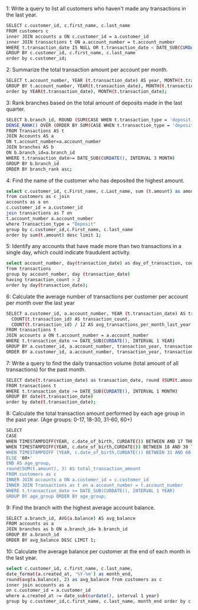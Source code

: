 


1: Write a query to list all customers who haven't made any transactions in the last year.

```bash
SELECT c.customer_id, c.first_name, c.last_name
FROM customers c
inner JOIN accounts a ON c.customer_id = a.customer_id
inner JOIN transactions t ON a.account_number = t.account_number
WHERE t.transaction_date IS NULL OR t.transaction_date < DATE_SUB(CURDATE(), INTERVAL 1 YEAR)
GROUP BY c.customer_id, c.first_name, c.last_name
order by c.customer_id;
```

2: Summarize the total transaction amount per account per month.

```bash
SELECT t.account_number, YEAR (t.transaction_date) AS year, MONTH(t.transaction_date) AS month, SUM (t.amount) AS total_amount FROM transactions t
GROUP BY t.account_number, YEAR(t.transaction_date), MONTH(t.transaction_date)
order by YEAR(t.transaction_date), MONTH(t.transaction_date);
```

3: Rank branches based on the total amount of deposits made in the last quarter.
```bash
SELECT b.branch_id, ROUND (SUM(CASE WHEN t.transaction_type = 'deposit' THEN t.amount ELSE 0 END), 2) AS totaldeposit,
DENSE_RANK() OVER (ORDER BY SUM(CASE WHEN t.transaction_type = 'deposit' THEN t.amount ELSE 0 END) DESC) AS branch_rank
FROM Transactions AS t
JOIN Accounts AS a
ON t.account_number=a.account_number
JOIN branches AS b
ON b.branch_id=a.branch_id
WHERE t.transaction_date>= DATE_SUB(CURDATE(), INTERVAL 3 MONTH)
GROUP BY b.branch_id
ORDER BY branch_rank asc;
```

4: Find the name of the customer who has deposited the highest amount.
```bash
select c.customer_id, c.First_name, c.Last_name, sum (t.amount) as amount
from customers as c join
accounts as a on
c.customer_id = a.customer_id
join transactions as T on
t.account_number a.account_number
where Transaction_type = "Deposit"
group by c.customer_id,c.First_name, c.last_name
order by sum(t.amount) desc limit 1;
```

5: Identify any accounts that have made more than two transactions in a single day, which could indicate fraudulent activity.

```bash
select account_number, day(transaction_date) as day_of_transaction, count (transaction_id) as transaction_count
from transactions
group by account_number, day (transaction_date)
having transaction_count > 2
order by day(transaction_date);
```

6: Calculate the average number of transactions per customer per account per month over the last year

```bash
SELECT a.customer_id, a.account_number, YEAR (t.transaction_date) AS transaction_year, MONTH(t.transaction_date) AS transaction_month,
  COUNT(t.transaction_id) AS transaction_count,
  COUNT(t.transaction_id) / 12 AS avg_transactions_per_month_last_year
FROM transactions t
JOIN accounts a ON t.account_number = a.account_number
WHERE t.transaction_date >= DATE_SUB(CURDATE(), INTERVAL 1 YEAR)
GROUP BY a.customer_id, a.account_number, transaction_year, transaction_month
ORDER BY a.customer_id, a.account_number, transaction_year, transaction_month;
```

7: Write a query to find the daily transaction volume (total amount of all transactions) for the past month.

```bash
SELECT date(t.transaction_date) as transaction_date, round (SUM(t.amount), 2) AS daily_volume
FROM transactions t
WHERE t.transaction_date >= DATE_SUB(CURDATE(), INTERVAL 1 MONTH)
GROUP BY date(t.transaction_date)
order by date(t.transaction_date);
```


8: Calculate the total transaction amount performed by each age group in the past year.
(Age groups: 0-17, 18-30, 31-60, 60+)

```bash
SELECT
CASE
WHEN TIMESTAMPDIFF(YEAR, c.date_of_birth, CURDATE()) BETWEEN AND 17 THEN '0-17'
WHEN TIMESTAMPDIFF(YEAR, c.date_of_birth,CURDATE()) BETWEEN 18 AND 30 THEN '18-30
WHEN TIMESTAMPDIFF (YEAR, c.date_of_birth,CURDATE()) BETWEEN 31 AND 60 THEN '31-60'
ELSE '60+'
END AS age_group,
round(SUM(t.amount), 3) AS total_transaction_amount
FROM customers as c
INNER JOIN accounts a ON a.customer_id = c.customer_id
INNER JOIN Transactions as t on a.account_number = t.account_number
WHERE t.transaction_date >= DATE_SUB(CURDATE(), INTERVAL 1 YEAR)
GROUP BY age_group ORDER BY age_group;
```


9: Find the branch with the highest average account balance.

```bash
SELECT a.branch_id, AVG(a.balance) AS avg_balance
FROM accounts as a
JOIN branches as b ON a.branch_id= b.branch_id
GROUP BY a.branch_id
ORDER BY avg_balance DESC LIMIT 1;
```

10: Calculate the average balance per customer at the end of each month in the last year.

```bash
select c.customer_id, c.first_name, c.last_name,
date_format(a.created_at, '%Y-%m') as month_end,
round(avg(a.balance), 2) as avg_balance from customers as c
inner join accounts as a
on c.customer_id = a.customer_id
where a.created_at >= date_sub(curdate(), interval 1 year)
group by c.customer_id,c.first_name, c.last_name, month_end order by c.customer_id;
```





